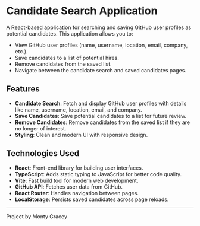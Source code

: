 # Candidate Search Application

A React-based application for searching and saving GitHub user profiles as potential candidates. This application allows you to:
- View GitHub user profiles (name, username, location, email, company, etc.).
- Save candidates to a list of potential hires.
- Remove candidates from the saved list.
- Navigate between the candidate search and saved candidates pages.

## Features
- **Candidate Search**: Fetch and display GitHub user profiles with details like name, username, location, email, and company.
- **Save Candidates**: Save potential candidates to a list for future review.
- **Remove Candidates**: Remove candidates from the saved list if they are no longer of interest.
- **Styling**: Clean and modern UI with responsive design.

## Technologies Used
- **React**: Front-end library for building user interfaces.
- **TypeScript**: Adds static typing to JavaScript for better code quality.
- **Vite**: Fast build tool for modern web development.
- **GitHub API**: Fetches user data from GitHub.
- **React Router**: Handles navigation between pages.
- **LocalStorage**: Persists saved candidates across page reloads.

---
Project by Monty Gracey
